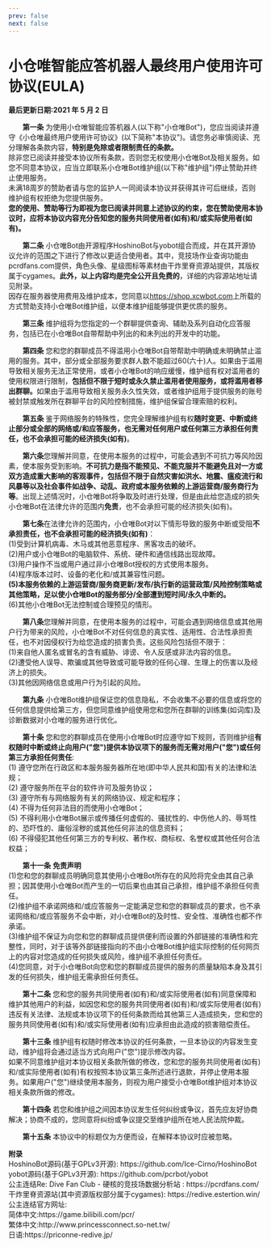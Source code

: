 ```yaml
---
prev: false
next: false
---
```

# 小仓唯智能应答机器人最终用户使用许可协议(EULA)

<p><b>最后更新日期:2021 年 5 月 2 日</b></p>
<div style="text-indent:2em">
<p><b>第一条</b> 为使用小仓唯智能应答机器人(以下称"小仓唯Bot")，您应当阅读并遵守《小仓唯最终用户使用许可协议》(以下简称"本协议")。请您务必审慎阅读、充分理解各条款内容，<b>特别是免除或者限制责任的条款。</b></br>  除非您已阅读并接受本协议所有条款，否则您无权使用小仓唯Bot及相关服务。如您不同意本协议，应当立即联系小仓唯Bot维护组(以下称"维护组")停止赞助并终止使用服务。<br>未满18周岁的赞助者请与您的监护人一同阅读本协议并获得其许可后继续，否则维护组有权拒绝为您提供服务。<br><b>您的使用、赞助等行为即视为您已阅读并同意上述协议的约束，您在赞助使用本协议时，应将本协议内容充分告知您的服务共同使用者(如有)和/或实际使用者(如有)。</b></p>
<p><b>第二条</b> 小仓唯Bot由开源程序HoshinoBot与yobot组合而成，并在其开源协议允许的范围之下进行了修改以更适合使用者。其中，竞技场作业查询功能由pcrdfans.com提供，角色头像、星级图标等素材由干炸里脊资源站提供，其版权属于cygames。<b>此外，以上内容均是完全公开且免费的</b>，详细的内容源站地址请见附录。<br>因存在服务器使用费用及维护成本，您同意以<a href="https://shop.pcrbotlink.top">https://shop.xcwbot.com</a>上所载的方式赞助支持小仓唯Bot维护组，以便本维护组能够提供更优质的服务。</p>
<p><b>第三条</b> 维护组将为您指定的一个群聊提供查询、辅助及系列自动化应答服务，包括已在小仓唯Bot自带帮助中列出的和未列出的开发中的功能。</p>
<p><b>第四条</b> 您和您的群聊成员不得滥用小仓唯Bot自带帮助中明确或未明确禁止滥用的服务。其中，部分或全部服务要求群人数不能超过60(六十)人。如果由于滥用导致相关服务无法正常使用，或者小仓唯Bot的响应缓慢，维护组有权对滥用者的使用权限进行限制，<b>包括但不限于短时或永久禁止滥用者使用服务，或将滥用者移出群聊。</b>如果由于滥用导致相关服务永久性失效，或者维护组用于提供服务的账号被封禁或触发所在群聊平台的风险控制措施，维护组保留合理索赔的权利。</p>
<p><b>第五条</b> 鉴于网络服务的特殊性，您完全理解维护组有权<b>随时变更、中断或终止部分或全部的网络或/和应答服务，也无需对任何用户或任何第三方承担任何责任，也不会承担可能的经济损失(如有)</b>。</p>
<p><b>第六条</b>您理解并同意，在使用本服务的过程中，可能会遇到不可抗力等风险因素，使本服务受到影响。<b>不可抗力是指不能预见、不能克服并不能避免且对一方或双方造成重大影响的客观事件，包括但不限于自然灾害如洪水、地震、瘟疫流行和风暴等以及社会事件如战争、动乱、政府或本服务依赖的上游运营商/服务商行为等</b>。出现上述情况时，小仓唯Bot将争取及时进行处理，但是由此给您造成的损失小仓唯Bot在法律允许的范围内<b>免责</b>，也不会承担可能的经济损失(如有)。</p>
<p><b>第七条</b>在法律允许的范围内，小仓唯Bot对以下情形导致的服务中断或受阻<b>不承担责任，也不会承担可能的经济损失(如有)</b>：<br>(1)受到计算机病毒、木马或其他恶意程序、黑客攻击的破坏。<br>(2)用户或小仓唯Bot的电脑软件、系统、硬件和通信线路出现故障。<br>(3)用户操作不当或用户通过非小仓唯Bot授权的方式使用本服务。<br>(4)程序版本过时、设备的老化和/或其兼容性问题。<br><b>(5)本服务依赖的上游运营商/服务商更新/发布/执行新的运营政策/风险控制策略或其他策略，足以使小仓唯Bot的服务部分/全部遭到短时间/永久中断的。<br></b>(6)其他小仓唯Bot无法控制或合理预见的情形。</p>
<p><b>第八条</b>您理解并同意，在使用本服务的过程中，可能会遇到网络信息或其他用户行为带来的风险，小仓唯Bot不对任何信息的真实性、适用性、合法性承担责任，也不对因侵权行为给您造成的损害负责。这些风险包括但不限于：<br>(1)来自他人匿名或冒名的含有威胁、诽谤、令人反感或非法内容的信息。<br>(2)遭受他人误导、欺骗或其他导致或可能导致的任何心理、生理上的伤害以及经济上的损失。<br>(3)其他因网络信息或用户行为引起的风险。</p>
<p><b>第九条</b> 小仓唯Bot维护组保证您的信息隐私，不会收集不必要的信息或将您的任何信息提供给第三方，但您同意维护组使用您和您所在群聊的训练集(如词库)及诊断数据对小仓唯的服务进行优化。</p>
<p><b>第十条</b> 您和您的群聊成员在使用小仓唯Bot时应遵守如下规则，否则维护组<b>有权随时中断或终止向用户("您")提供本协议项下的服务而无需对用户("您")或任何第三方承担任何责任</b>:<br>(1) 遵守您所在行政区和本服务服务器所在地(即中华人民共和国)有关的法律和法规；<br>(2) 遵守服务所在平台的软件许可及服务协议；<br>(3) 遵守所有与网络服务有关的网络协议、规定和程序；<br>(4) 不得为任何非法目的而使用小仓唯Bot；<br>(5) 不得利用小仓唯Bot展示或传播任何虚假的、骚扰性的、中伤他人的、辱骂性的、恐吓性的、庸俗淫秽的或其他任何非法的信息资料；<br>(6) 不得侵犯其他任何第三方的专利权、著作权、商标权、名誉权或其他任何合法权益；</p>
<p><b>第十一条</b> <b>免责声明</b><br>(1)您和您的群聊成员明确同意其使用小仓唯Bot所存在的风险将完全由其自己承担；因其使用小仓唯Bot而产生的一切后果也由其自己承担，维护组不承担任何责任。<br>(2)维护组不承诺网络和/或应答服务一定能满足您和您的群聊成员的要求，也不承诺网络和/或应答服务不会中断，对小仓唯Bot的及时性、安全性、准确性也都不作承诺。<br>(3)维护组不保证为向您和您的群聊成员提供便利而设置的外部链接的准确性和完整性，同时，对于该等外部链接指向的不由小仓唯Bot维护组实际控制的任何网页上的内容对您造成的任何损失或风险，维护组不承担任何责任。<br>(4)您同意，对于小仓唯Bot向您和您的群聊成员提供的服务的质量缺陷本身及其引发的任何损失，维护组无需承担任何责任。</p>
<p><b>第十二条</b> 您和您的服务共同使用者(如有)和/或实际使用者(如有)同意保障和维护其他用户的利益，如因您和您的服务共同使用者(如有)和/或实际使用者(如有)违反有关法律、法规或本协议项下的任何条款而给其他第三人造成损失，您和您的服务共同使用者(如有)和/或实际使用者(如有)应承担由此造成的损害赔偿责任。</p>
<p><b>第十三条</b> 维护组有权随时修改本协议的任何条款，一旦本协议的内容发生变动，维护组将会通过适当方式向用户("您")提示修改内容。<br>  如果不同意维护组对本协议相关条款所做的修改，您和您的服务共同使用者(如有)和/或实际使用者(如有)有权按照本协议第三条所述进行退款，并停止使用本服务。如果用户("您")继续使用本服务，则视为用户接受小仓唯Bot维护组对本协议相关条款所做的修改。</p>
<p><b>第十四条</b> 若您和维护组之间因本协议发生任何纠纷或争议，首先应友好协商解决；协商不成的，您同意将纠纷或争议提交至维护组所在地人民法院仲裁。</p>
<p><b>第十五条</b> 本协议中的标题仅为方便而设，在解释本协议时应被忽略。</p></div>
<p><b>附录</b><br>  HoshinoBot源码(基于GPLv3开源): https://github.com/Ice-Cirno/HoshinoBot<br>yobot源码(基于GPLv3开源): https://github.com/pcrbot/yobot<br>公主连结Re: Dive Fan Club - 硬核的竞技场数据分析站 : https://pcrdfans.com/<br>干炸里脊资源站(其中资源版权部分属于cygames): https://redive.estertion.win/<br>公主连结官方网址:<br>简体中文:https://game.bilibili.com/pcr/<br>繁体中文:http://www.princessconnect.so-net.tw/<br>日语:https://priconne-redive.jp/</p>
